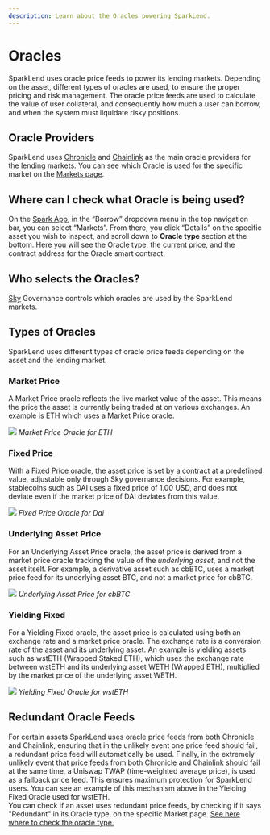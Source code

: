 ```yaml
---
description: Learn about the Oracles powering SparkLend.
---
```


# Oracles

SparkLend uses oracle price feeds to power its lending markets. Depending on the asset, different types of oracles are used, to ensure the proper pricing and risk management. The oracle price feeds are used to calculate the value of user collateral, and consequently how much a user can borrow, and when the system must liquidate risky positions.

## Oracle Providers

SparkLend uses [Chronicle](https://chroniclelabs.org/) and [Chainlink](https://chain.link/) as the main oracle providers for the lending markets. You can see which Oracle is used for the specific market on the [Markets page](#where-can-i-check-what-oracle-is-being-used).

## Where can I check what Oracle is being used?

On the [Spark App](https://app.spark.fi), in the “Borrow” dropdown menu in the top navigation bar, you can select “Markets”. From there, you click “Details” on the specific asset you wish to inspect, and scroll down to **Oracle type** section at the bottom. Here you will see the Oracle type, the current price, and the contract address for the Oracle smart contract.

## Who selects the Oracles?

[Sky](https://sky.money) Governance controls which oracles are used by the SparkLend markets.

## Types of Oracles

SparkLend uses different types of oracle price feeds depending on the asset and the lending market.

### Market Price

A Market Price oracle reflects the live market value of the asset. This means the price the asset is currently being traded at on various exchanges. An example is ETH which uses a Market Price oracle.

![](/assets/market-price.png)
*Market Price Oracle for ETH*

### Fixed Price

With a Fixed Price oracle, the asset price is set by a contract at a predefined value, adjustable only through Sky governance decisions. For example, stablecoins such as DAI uses a fixed price of 1.00 USD, and does not deviate even if the market price of DAI deviates from this value.

![](/assets/fixed-price.png)
*Fixed Price Oracle for Dai*

### Underlying Asset Price

For an Underlying Asset Price oracle, the asset price is derived from a market price oracle tracking the value of the _underlying asset_, and not the asset itself. For example, a derivative asset such as cbBTC, uses a market price feed for its underlying asset BTC, and not a market price for cbBTC.

![](/assets/underlying-asset.png)
*Underlying Asset Price for cbBTC*

### Yielding Fixed

For a Yielding Fixed oracle, the asset price is calculated using both an exchange rate and a market price oracle. The exchange rate is a conversion rate of the asset and its underlying asset. An example is yielding assets such as wstETH (Wrapped Staked ETH), which uses the exchange rate between wstETH and its underlying asset WETH (Wrapped ETH), multiplied by the market price of the underlying asset WETH.

![](/assets/yielding-fixed.png)
*Yielding Fixed Oracle for wstETH*

## Redundant Oracle Feeds

For certain assets SparkLend uses oracle price feeds from both Chronicle and Chainlink, ensuring that in the unlikely event one price feed should fail, a redundant price feed will automatically be used. Finally, in the extremely unlikely event that price feeds from both Chronicle and Chainlink should fail at the same time, a Uniswap TWAP (time-weighted average price), is used as a fallback price feed. This ensures maximum protection for SparkLend users. You can see an example of this mechanism above in the Yielding Fixed Oracle used for wstETH. \
You can check if an asset uses redundant price feeds, by checking if it says "Redundant" in its Oracle type, on the specific Market page. [See here where to check the oracle type.](#where-can-i-check-what-oracle-is-being-used)

